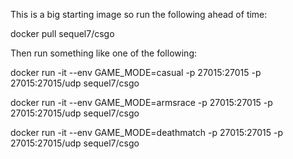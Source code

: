 This is a big starting image so run the following ahead of time:

docker pull sequel7/csgo

Then run something like one of the following:

docker run -it --env GAME_MODE=casual -p 27015:27015 -p 27015:27015/udp sequel7/csgo

docker run -it --env GAME_MODE=armsrace -p 27015:27015 -p 27015:27015/udp sequel7/csgo

docker run -it --env GAME_MODE=deathmatch -p 27015:27015 -p 27015:27015/udp sequel7/csgo

